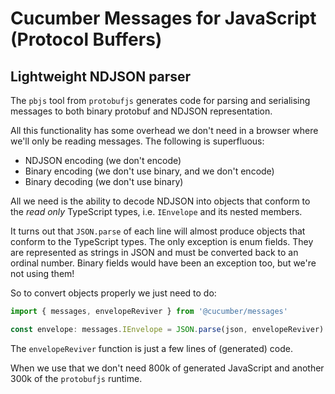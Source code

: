 # Cucumber Messages for JavaScript (Protocol Buffers)

## Lightweight NDJSON parser

The `pbjs` tool from `protobufjs` generates code for parsing and serialising messages to both binary protobuf and
NDJSON representation.

All this functionality has some overhead we don't need in a browser where we'll only be reading messages. The following
is superfluous:

- NDJSON encoding (we don't encode)
- Binary encoding (we don't use binary, and we don't encode)
- Binary decoding (we don't use binary)

All we need is the ability to decode NDJSON into objects that conform to the *read only* TypeScript types, i.e.
`IEnvelope` and its nested members.

It turns out that `JSON.parse` of each line will almost produce objects that conform to the TypeScript types.
The only exception is enum fields. They are represented as strings in JSON and must be converted back to an ordinal number.
Binary fields would have been an exception too, but we're not using them!

So to convert objects properly we just need to do:

```typescript
import { messages, envelopeReviver } from '@cucumber/messages'

const envelope: messages.IEnvelope = JSON.parse(json, envelopeReviver)
```

The `envelopeReviver` function is just a few lines of (generated) code.

When we use that we don't need 800k of generated JavaScript and another 300k of the
`protobufjs` runtime.
